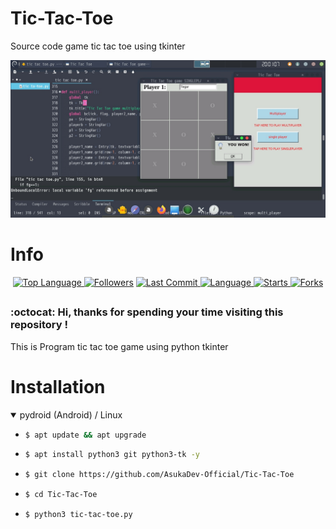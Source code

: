 # Tic-Tac-Toe
Source code game tic tac toe using tkinter


<p align="center">
  <a name="top" href="#octocat-hi-there-thanks-for-visiting-">
     <img alt="AsukaDev-Official/Tic-Tac-Toe" height="60%" width="100%" src="Screenshot_20210502-200110680.jpg"/>
  </a>
</p>

# Info

<p align="center">

 <a href="https://github.com/AsukaDev-Official">
    <img alt="Top Language" src="https://img.shields.io/github/languages/top/AsukaDev-Official/Tic-Tac-Toe.svg"/>
  </a>
<a href="https://github.com/AsukaDev-Official/followers">
  <img title="Followers" src="https://img.shields.io/github/followers/AsukaDev-Official?label=Followers&color=blue&style=flat-square"></a>
<a href="https://github.com/AsukaDev-Official/Anime-Tracker/stargazers/">
<a href="https://github.com/AsukaDev-Official">
  <img alt="Last Commit" src="https://img.shields.io/github/last-commit/AsukaDev-Official/Tic-Tac-Toe.svg"/>
</a>
<a href="https://github.com/AsukaDev-Official">
  <img alt="Language" src="https://img.shields.io/github/languages/count/AsukaDev-Official/Tic-Tac-Toe.svg"/>
</a>
<a href="https://github.com/AsukaDev-Official">
  <img alt="Starts" src="https://img.shields.io/github/stars/AsukaDev-Official/Tic-Tac-Toe.svg"/>
</a>
<a href="https://github.com/AsukaDev-Official">
  <img alt="Forks" src="https://img.shields.io/github/forks/AsukaDev-Official/Tic-Tac-Toe.svg"/>
</a>
</div>
</p>

##
### :octocat: Hi, thanks for spending your time visiting this repository !
<p>
This is Program tic tac toe game using python tkinter
</p>


# Installation
<details open>
<summary> pydroid (Android) / Linux</summary>

- ```bash
  $ apt update && apt upgrade
  ```

- ```bash
  $ apt install python3 git python3-tk -y
  ```

- ```bash
  $ git clone https://github.com/AsukaDev-Official/Tic-Tac-Toe
  ```

- ```bash
  $ cd Tic-Tac-Toe
  ```

- ```bash
  $ python3 tic-tac-toe.py
  ```

